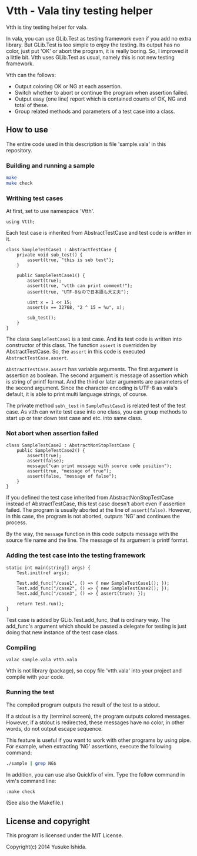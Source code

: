 Vtth - Vala tiny testing helper
================================

Vtth is tiny testing helper for vala.

In vala, you can use GLib.Test as testing framework
even if you add no extra library.
But GLib.Test is too simple to enjoy the testing.
Its output has no color, just put 'OK' or abort the program, it is really boring.
So, I improved it a little bit.
Vtth uses GLib.Test as usual, namely this is not new testing framework.

Vtth can the follows:

 - Output coloring OK or NG at each assertion.
 - Switch whether to abort or continue the program when assertion failed.
 - Output easy (one line) report which is contained counts of OK, NG and total of these.
 - Group related methods and parameters of a test case into a class.

How to use
-----------

The entire code used in this description is file 'sample.vala' in this repository.

### Building and running a sample

``` sh
make
make check
```


### Writhing test cases

At first, set to use namespace 'Vtth'.

```vala
using Vtth;
```

Each test case is inherited from AbstractTestCase
and test code is written in it.

```vala
class SampleTestCase1 : AbstractTestCase {
	private void sub_test() {
		assert(true, "this is sub test");
	}

	public SampleTestCase1() {
		assert(true);
		assert(true, "vtth can print comment!");
		assert(true, "UTF-8なので日本語も大丈夫");

		uint x = 1 << 15;
		assert(x == 32768, "2 ^ 15 = %u", x);

		sub_test();
	}
}
```

The class `SampleTestCase1` is a test case.
And its test code is written into constructor of this class.
The function `assert` is overridden by AbstractTestCase.
So, the `assert` in this code is executed `AbstractTestCase.assert`.

`AbstractTestCase.assert` has variable arguments.
The first argument is assertion as boolean.
The second argument is message of assertion which is string of printf format.
And the third or later arguments are parameters of the second argument.
Since the character encoding is UTF-8 as vala's default,
it is able to print multi language strings, of course.

The private method `sub\_test` in `SampleTestCase1` is related test of the test case.
As vtth can write test case into one class,
you can group methods to start up or tear down test case and etc. into same class.


### Not abort when assertion failed

```vala
class SampleTestCase2 : AbstractNonStopTestCase {
	public SampleTestCase2() {
		assert(true);
		assert(false);
		message("can print message with source code position");
		assert(true, "message of true");
		assert(false, "message of false");
	}
}
```

If you defined the test case inherited from AbstractNonStopTestCase
instead of AbstractTestCase, this test case doesn't abort even if assertion failed.
The program is usually aborted at the line of `assert(false)`.
However, in this case, the program is not aborted, outputs 'NG' and continues the process.

By the way, the `message` function in this code outputs message
with the source file name and the line.
The message of its argument is printf format.


### Adding the test case into the testing framework

```vala
static int main(string[] args) {
	Test.init(ref args);

	Test.add_func("/case1", () => { new SampleTestCase1(); });
	Test.add_func("/case2", () => { new SampleTestCase2(); });
	Test.add_func("/case3", () => { assert(true); });

	return Test.run();
}
```

Test case is added by GLib.Test.add_func, that is ordinary way.
The add_func's argument which should be passed a delegate for testing
is just doing that new instance of the test case class.


### Compiling

```
valac sample.vala vtth.vala
```

Vtth is not library (package), so copy file 'vtth.vala' into your project
and compile with your code.


### Running the test

The compiled program outputs the result of the test to a stdout.

If a stdout is a tty (terminal screen), the program outputs colored messages.
However, if a stdout is redirected, these messages have no color,
in other words, do not output escape sequence.

This feature is useful if you want to work with other programs by using pipe.
For example, when extracting 'NG' assertions, execute the following command:

```sh
./sample | grep NG$
```

In addition, you can use also Quickfix of vim.
Type the follow command in vim's command line:

```
:make check
```
(See also the Makefile.)


License and copyright
----------------------

This program is licensed under the MIT License.

Copyright(c) 2014 Yusuke Ishida.

